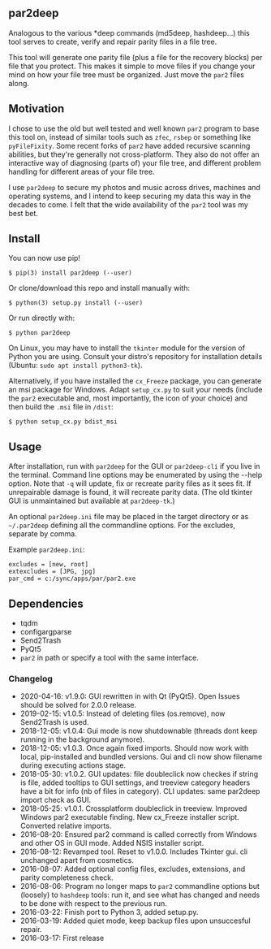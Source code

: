 ## par2deep

Analogous to the various *deep commands (md5deep, hashdeep...) this tool serves to create, verify and repair parity files in a file tree.

This tool will generate one parity file (plus a file for the recovery blocks) per file that you protect. This makes it simple to move files if you change your mind on how your file tree must be organized. Just move the `par2` files along.

## Motivation

I chose to use the old but well tested and well known `par2` program to base this tool on, instead of similar tools such as `zfec`, `rsbep` or something like `pyFileFixity`. Some recent forks of `par2` have added recursive scanning abilities, but they're generally not cross-platform. They also do not offer an interactive way of diagnosing (parts of) your file tree, and different problem handling for different areas of your file tree.

I use `par2deep` to secure my photos and music across drives, machines and operating systems, and I intend to keep securing my data this way in the decades to come. I felt that the wide availability of the `par2` tool was my best bet.

## Install

You can now use pip!

    $ pip(3) install par2deep (--user)

Or clone/download this repo and install manually with:

    $ python(3) setup.py install (--user)

Or run directly with:

    $ python par2deep

On Linux, you may have to install the `tkinter` module for the version of Python you are using. Consult your distro's repository for installation details (Ubuntu: `sudo apt install python3-tk`).

Alternatively, if you have installed the `cx_Freeze` package, you can generate an msi package for Windows. Adapt `setup_cx.py` to suit your needs (include the `par2` executable and, most importantly, the icon of your choice) and then build the `.msi` file in `/dist`:

    $ python setup_cx.py bdist_msi

## Usage

After installation, run with `par2deep` for the GUI or `par2deep-cli` if you live in the terminal. Command line options may be enumerated by using the --help option. Note that `-q` will update, fix or recreate parity files as it sees fit. If unrepairable damage is found, it will recreate parity data. (The old tkinter GUI is unmaintained but available at `par2deep-tk`.)

An optional `par2deep.ini` file may be placed in the target directory or as `~/.par2deep` defining all the commandline options. For the excludes, separate by comma.

Example `par2deep.ini`:

	excludes = [new, root]
	extexcludes = [JPG, jpg]
	par_cmd = c:/sync/apps/par/par2.exe

## Dependencies

 * tqdm
 * configargparse
 * Send2Trash
 * PyQt5
 * `par2` in path or specify a tool with the same interface.

### Changelog

 * 2020-04-16: v1.9.0: GUI rewritten in with Qt (PyQt5). Open Issues should be solved for 2.0.0 release.
 * 2019-02-15: v1.0.5: Instead of deleting files (os.remove), now Send2Trash is used.
 * 2018-12-05: v1.0.4: Gui mode is now shutdownable (threads dont keep running in the background anymore).
 * 2018-12-05: v1.0.3. Once again fixed imports. Should now work with local, pip-installed and bundled versions. Gui and cli now show filename during executing actions stage.
 * 2018-05-30: v1.0.2. GUI updates: file doubleclick now checkes if string is file, added tooltips to GUI settings, and treeview category headers have a bit for info (nb of files in category). CLI updates: same par2deep import check as GUI.
 * 2018-05-25: v1.0.1. Crossplatform doubleclick in treeview. Improved Windows par2 executable finding. New cx_Freeze installer script. Converted relative imports.
 * 2016-08-20: Ensured par2 command is called correctly from Windows and other OS in GUI mode. Added NSIS installer script.
 * 2016-08-12: Revamped tool. Reset to v1.0.0. Includes Tkinter gui. cli unchanged apart from cosmetics.
 * 2016-08-07: Added optional config files, excludes, extensions, and parity completeness check.
 * 2016-08-06: Program no longer maps to `par2` commandline options but (loosely) to `hashdeep` tools: run it, and see what has changed and needs to be done with respect to the previous run.
 * 2016-03-22: Finish port to Python 3, added setup.py.
 * 2016-03-19: Added quiet mode, keep backup files upon unsuccesful repair.
 * 2016-03-17: First release
